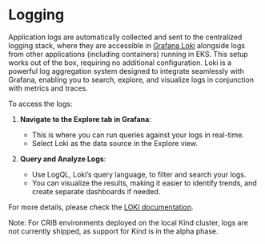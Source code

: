 # Logging

Application logs are automatically collected and sent to the centralized logging stack, where they are accessible in [Grafana Loki](https://grafana.ops.prod.cldev.sh/explore) alongside logs from other applications (including containers) running in EKS. This setup works out of the box, requiring no additional configuration. Loki is a powerful log aggregation system designed to integrate seamlessly with Grafana, enabling you to search, explore, and visualize logs in conjunction with metrics and traces.

To access the logs:

1. **Navigate to the Explore tab in Grafana**:

   - This is where you can run queries against your logs in real-time.
   - Select Loki as the data source in the Explore view.

2. **Query and Analyze Logs**:
   - Use LogQL, Loki’s query language, to filter and search your logs.
   - You can visualize the results, making it easier to identify trends, and create separate dashboards if needed.

For more details, please check the [LOKI documentation](https://smartcontract-it.atlassian.net/wiki/spaces/OBS/pages/676855845/Loki+Logs+Cheat+Sheet).

Note: For CRIB environments deployed on the local Kind cluster, logs are not currently shipped, as support for Kind is in the alpha phase.
